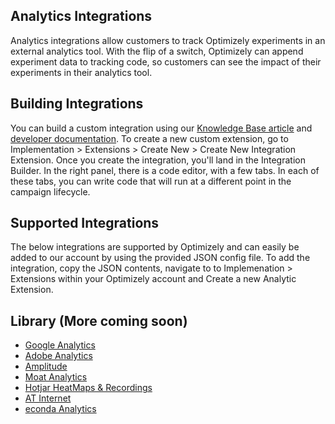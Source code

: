 ## Analytics Integrations

Analytics integrations allow customers to track Optimizely experiments in an external analytics tool. With the flip of a switch, Optimizely can append experiment data to  tracking code, so customers can see the impact of their experiments in their analytics tool.

## Building Integrations

You can build a custom integration using our [Knowledge Base article](https://help.optimizely.com/Integrate_Other_Platforms/Custom_analytics_integrations_in_Optimizely_X) and [developer documentation](https://developers.optimizely.com/x/integrations/#custom-analytics-beta-). To create a new custom extension, go to Implementation > Extensions > Create New > Create New Integration Extension. Once you create the integration, you'll land in the Integration Builder. In the right panel, there is a code editor, with a few tabs. In each of these tabs, you can write code that will run at a different point in the campaign lifecycle.

## Supported Integrations

The below integrations are supported by Optimizely and can easily be added to our account by using the provided JSON config file. To add the integration, copy the JSON contents, navigate to to Implemenation > Extensions within your Optimizely account and Create a new Analytic Extension.


## Library (More coming soon)

* [Google Analytics](https://github.com/optimizely/addons-library/tree/master/Integrations/Analytics/Google%20Analytics)
* [Adobe Analytics](https://github.com/optimizely/addons-library/tree/master/Integrations/Analytics/Adobe%20Analytics)
* [Amplitude](https://github.com/optimizely/addons-library/tree/master/Integrations/Analytics/Amplitude)
* [Moat Analytics](https://github.com/optimizely/addons-library/tree/master/Integrations/Analytics/Moat%20Analytics)
* [Hotjar HeatMaps & Recordings](https://github.com/optimizely/addons-library/tree/master/Integrations/Analytics/HotJar%20HeatMaps%20%26%20Recordings)
* [AT Internet](https://github.com/optimizely/addons-library/tree/master/Integrations/Analytics/AT-Internet)
* [econda Analytics](https://github.com/optimizely/addons-library/tree/master/Integrations/Analytics/econda%20Analytics)

